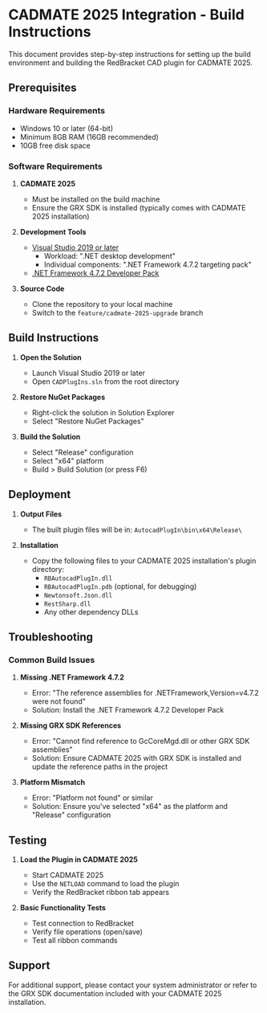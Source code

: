 # CADMATE 2025 Integration - Build Instructions

This document provides step-by-step instructions for setting up the build environment and building the RedBracket CAD plugin for CADMATE 2025.

## Prerequisites

### Hardware Requirements
- Windows 10 or later (64-bit)
- Minimum 8GB RAM (16GB recommended)
- 10GB free disk space

### Software Requirements
1. **CADMATE 2025**
   - Must be installed on the build machine
   - Ensure the GRX SDK is installed (typically comes with CADMATE 2025 installation)

2. **Development Tools**
   - [Visual Studio 2019 or later](https://visualstudio.microsoft.com/downloads/)
     - Workload: ".NET desktop development"
     - Individual components: ".NET Framework 4.7.2 targeting pack"
   - [.NET Framework 4.7.2 Developer Pack](https://dotnet.microsoft.com/download/dotnet-framework/net472)

3. **Source Code**
   - Clone the repository to your local machine
   - Switch to the `feature/cadmate-2025-upgrade` branch

## Build Instructions

1. **Open the Solution**
   - Launch Visual Studio 2019 or later
   - Open `CADPlugIns.sln` from the root directory

2. **Restore NuGet Packages**
   - Right-click the solution in Solution Explorer
   - Select "Restore NuGet Packages"

3. **Build the Solution**
   - Select "Release" configuration
   - Select "x64" platform
   - Build > Build Solution (or press F6)

## Deployment

1. **Output Files**
   - The built plugin files will be in: 
     `AutocadPlugIn\bin\x64\Release\`

2. **Installation**
   - Copy the following files to your CADMATE 2025 installation's plugin directory:
     - `RBAutocadPlugIn.dll`
     - `RBAutocadPlugIn.pdb` (optional, for debugging)
     - `Newtonsoft.Json.dll`
     - `RestSharp.dll`
     - Any other dependency DLLs

## Troubleshooting

### Common Build Issues

1. **Missing .NET Framework 4.7.2**
   - Error: "The reference assemblies for .NETFramework,Version=v4.7.2 were not found"
   - Solution: Install the .NET Framework 4.7.2 Developer Pack

2. **Missing GRX SDK References**
   - Error: "Cannot find reference to GcCoreMgd.dll or other GRX SDK assemblies"
   - Solution: Ensure CADMATE 2025 with GRX SDK is installed and update the reference paths in the project

3. **Platform Mismatch**
   - Error: "Platform not found" or similar
   - Solution: Ensure you've selected "x64" as the platform and "Release" configuration

## Testing

1. **Load the Plugin in CADMATE 2025**
   - Start CADMATE 2025
   - Use the `NETLOAD` command to load the plugin
   - Verify the RedBracket ribbon tab appears

2. **Basic Functionality Tests**
   - Test connection to RedBracket
   - Verify file operations (open/save)
   - Test all ribbon commands

## Support

For additional support, please contact your system administrator or refer to the GRX SDK documentation included with your CADMATE 2025 installation.

